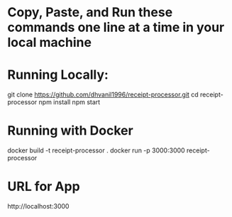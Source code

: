 # Copy, Paste, and Run these commands one line at a time in your local machine 

# Running Locally: 
git clone https://github.com/dhvanil1996/receipt-processor.git
cd receipt-processor
npm install
npm start 

# Running with Docker 
docker build -t receipt-processor .
docker run -p 3000:3000 receipt-processor


# URL for App
http://localhost:3000
